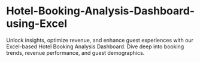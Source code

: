 # Hotel-Booking-Analysis-Dashboard-using-Excel
Unlock insights, optimize revenue, and enhance guest experiences with our Excel-based Hotel Booking Analysis Dashboard. Dive deep into booking trends, revenue performance, and guest demographics.
